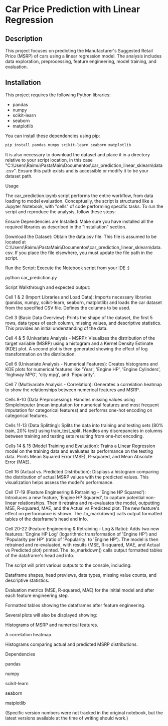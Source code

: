 # Car Price Prediction with Linear Regression

## Description

This project focuses on predicting the Manufacturer's Suggested Retail Price (MSRP) of cars using a linear regression model. The analysis includes data exploration, preprocessing, feature engineering, model training, and evaluation. 
## Installation

This project requires the following Python libraries:

*   pandas
*   numpy
*   scikit-learn
*   seaborn
*   matplotlib

You can install these dependencies using pip:

```bash
pip install pandas numpy scikit-learn seaborn matplotlib
```

It is also necessary to download the dataset and place it in a directory relative to your script location, in this case "C:\Users\Raimu\PastaMain\Documentos\car_prediction_linear_sklearn\data.csv". Ensure this path exists and is accessible or modify it to be your dataset path.

Usage

The car_prediction.ipynb script performs the entire workflow, from data loading to model evaluation. Conceptually, the script is structured like a Jupyter Notebook, with "cells" of code performing specific tasks. To run the script and reproduce the analysis, follow these steps:

Ensure Dependencies are Installed: Make sure you have installed all the required libraries as described in the "Installation" section.

Download the Dataset: Obtain the data.csv file. This file is assumed to be located at C:\Users\Raimu\PastaMain\Documentos\car_prediction_linear_sklearn\data.csv. If you place the file elsewhere, you must update the file path in the script.

Run the Script: Execute the Notebook script from your IDE :)

python car_prediction.py

Script Walkthrough and expected output:

Cell 1 & 2 (Import Libraries and Load Data): Imports necessary libraries (pandas, numpy, scikit-learn, seaborn, matplotlib) and loads the car dataset from the specified CSV file. Defines the columns to be used.

Cell 3 (Basic Data Overview): Prints the shape of the dataset, the first 5 rows, data types of each column, missing values, and descriptive statistics. This provides an initial understanding of the data.

Cell 4 & 5 (Univariate Analysis - MSRP): Visualizes the distribution of the target variable (MSRP) using a histogram and a Kernel Density Estimate (KDE) plot. A second plot is then generated showing the effect of log transformation on the distribution.

Cell 6 (Univariate Analysis - Numerical Features): Creates histograms and KDE plots for numerical features like 'Year', 'Engine HP', 'Engine Cylinders', 'highway MPG', 'city mpg', and 'Popularity'.

Cell 7 (Multivariate Analysis - Correlation): Generates a correlation heatmap to show the relationships between numerical features and MSRP.

Cells 8-10 (Data Preprocessing): Handles missing values using SimpleImputer (mean imputation for numerical features and most frequent imputation for categorical features) and performs one-hot encoding on categorical features.

Cells 11-13 (Data Splitting): Splits the data into training and testing sets (80% train, 20% test) using train_test_split. Handles any discrepancies in columns between training and testing sets resulting from one-hot encoding.

Cells 14 & 15 (Model Training and Evaluation): Trains a Linear Regression model on the training data and evaluates its performance on the testing data. Prints Mean Squared Error (MSE), R-squared, and Mean Absolute Error (MAE).

Cell 16 (Actual vs. Predicted Distribution): Displays a histogram comparing the distribution of actual MSRP values with the predicted values. This visualization helps assess the model's performance.

Cell 17-19 (Feature Engineering & Retraining - 'Engine HP Squared'): Introduces a new feature, 'Engine HP Squared', to capture potential non-linear relationships. Then it retrains and re-evaluates the model, outputting MSE, R-squared, MAE, and the Actual vs Predicted plot. The new feature's effect on performance is shown. The .to_markdown() calls output formatted tables of the dataframe's head and info.

Cell 20-22 (Feature Engineering & Retraining - Log & Ratio): Adds two new features: 'Engine HP Log' (logarithmic transformation of 'Engine HP') and 'Popularity per HP' (ratio of 'Popularity' to 'Engine HP'). The model is then retrained and re-evaluated, with results (MSE, R-squared, MAE, and Actual vs Predicted plot) printed. The .to_markdown() calls output formatted tables of the dataframe's head and info.

The script will print various outputs to the console, including:

Dataframe shapes, head previews, data types, missing value counts, and descriptive statistics.

Evaluation metrics (MSE, R-squared, MAE) for the initial model and after each feature engineering step.

Formatted tables showing the dataframes after feature engineering.

Several plots will also be displayed showing:

Histograms of MSRP and numerical features.

A correlation heatmap.

Histograms comparing actual and predicted MSRP distributions.

Dependencies

pandas

numpy

scikit-learn

seaborn

matplotlib

(Specific version numbers were not tracked in the original notebook, but the latest versions available at the time of writing should work.)
